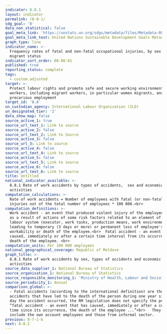 ```yaml
---
indicator: 8.8.1
layout: indicator
permalink: /8-8-1/
sdg_goal: '8'
data_non_statistical: false
goal_meta_link: 'https://unstats.un.org/sdgs/metadata/files/Metadata-08-08-01.pdf'
goal_meta_link_text: United Nations Sustainable Development Goals Metadata (PDF 381 KB)
graph_type: line
indicator_name: >-
  Frequency rates of fatal and non-fatal occupational injuries, by sex and
  migrant status
indicator_sort_order: 08-08-01
published: true
reporting_status: complete
tags:
  - custom.adjusted
target: >-
  Protect labour rights and promote safe and secure working environments for all
  workers, including migrant workers, in particular women migrants, and those in
  precarious employment
target_id: '8.8'
un_custodian_agency: International Labour Organization (ILO)
un_designated_tier: '2'
data_show_map: false
source_active_1: true
source_url_text_1: Link to source
source_active_2: false
source_url_text_2: Link to Source
source_active_3: false
source_url_3: Link to source
source_active_4: false
source_url_text_4: Link to source
source_active_5: false
source_url_text_5: Link to source
source_active_6: false
source_url_text_6: Link to source
title: Untitled
national_indicator_available: >-
  8.8.1 Rate of work accidents by types of accidents,  sex and economic
  activities
computation_calculations: >-
  Rate of work accidents = Number of employees with fatal (or non-fatal)
  injuries out of the total number of employees * 100 000.<br>
computation_definitions: >-
  Work accident - an event that produced violent injury of the employee's body
  as a result of actions of some risk factors related to an element of the
  labour system (executor, work tasks, production means, work environment),
  leading to temporary (3 days or more) or permanent loss of employee's
  workability or death of the employee.<br>  Fatal accident - an event which
  caused, immediately or after a certain time interval from its occurrence, the
  death of the employee. <br>
computation_units: Per 100 000 employees
national_geographical_coverage: Republic of Moldova
graph_title: >-
  8.8.1 Rate of work accidents by sex, types of accidents and economic
  activities
source_data_supplier_1: National Bureau of Statistics
source_organisation_1: National Bureau of Statistics
source_responsible_monitoring_1: 'Ministry of Health, Labour and Social Protection'
source_periodicity_1: Annual
comparison_global: >-
  - Fatal accidents (according to the international definition) are the
  accidents that have led to the death of the person during one year since the
  day the accident occurred, the RM legislation does not specify the period
  ”fatal accident - an event that has caused, immediately or after a certain
  time since its occurrence, the death of the employee ...”<br>   They do not
  include the own account employees and those from informal sector.
previous: 8-7-1-b
next: 8-8-2
---
```

